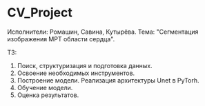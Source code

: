# CV_Project
Исполнители: Ромашин, Савина, Кутырёва.
 Тема: "Сегментация изображения МРТ области сердца".

 ТЗ:
 1) Поиск, структуризация и подготовка данных.
 2) Освоение необходимых инструментов.
 3) Построение модели. Реализация архитектуры Unet в PyTorh.
 4) Обучение модели.
 5) Оценка результатов.
